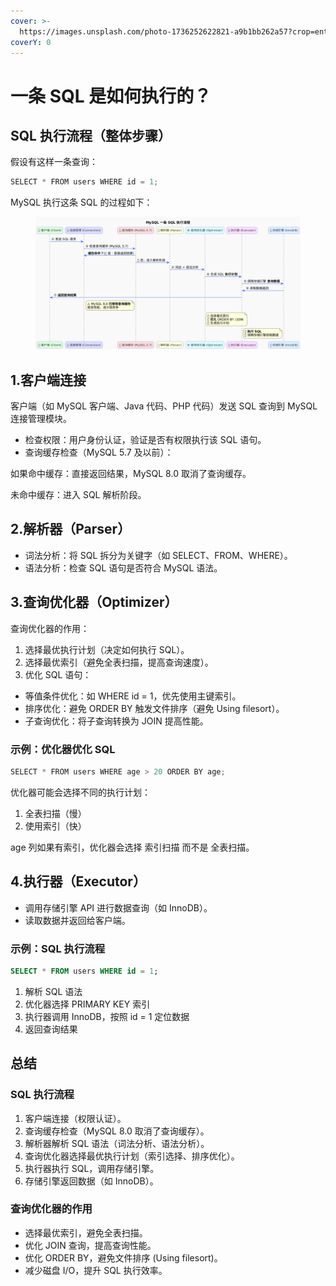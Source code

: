 ```yaml
---
cover: >-
  https://images.unsplash.com/photo-1736252622821-a9b1bb262a57?crop=entropy&cs=srgb&fm=jpg&ixid=M3wxOTcwMjR8MHwxfHJhbmRvbXx8fHx8fHx8fDE3MzkwOTkzNzJ8&ixlib=rb-4.0.3&q=85
coverY: 0
---
```


# 一条 SQL 是如何执行的？

## SQL 执行流程（整体步骤）

假设有这样一条查询：

```java
SELECT * FROM users WHERE id = 1;
```

MySQL 执行这条 SQL 的过程如下：

<figure><img src="../../.gitbook/assets/image.png" alt=""><figcaption></figcaption></figure>

## 1.客户端连接

客户端（如 MySQL 客户端、Java 代码、PHP 代码）发送 SQL 查询到 MySQL 连接管理模块。

* 检查权限：用户身份认证，验证是否有权限执行该 SQL 语句。
* 查询缓存检查（MySQL 5.7 及以前）：

如果命中缓存：直接返回结果，MySQL 8.0 取消了查询缓存。

未命中缓存：进入 SQL 解析阶段。

## 2.解析器（Parser）

* 词法分析：将 SQL 拆分为关键字（如 SELECT、FROM、WHERE）。
* 语法分析：检查 SQL 语句是否符合 MySQL 语法。

## 3.查询优化器（Optimizer）

查询优化器的作用：

1. 选择最优执行计划（决定如何执行 SQL）。
2. 选择最优索引（避免全表扫描，提高查询速度）。
3. 优化 SQL 语句：

* 等值条件优化：如 WHERE id = 1，优先使用主键索引。
* 排序优化：避免 ORDER BY 触发文件排序（避免 Using filesort）。
* 子查询优化：将子查询转换为 JOIN 提高性能。

### 示例：优化器优化 SQL

```java
SELECT * FROM users WHERE age > 20 ORDER BY age;
```

优化器可能会选择不同的执行计划：

1. 全表扫描（慢）
2. 使用索引（快）

age 列如果有索引，优化器会选择 索引扫描 而不是 全表扫描。

## 4.执行器（Executor）

* 调用存储引擎 API 进行数据查询（如 InnoDB）。
* 读取数据并返回给客户端。

### 示例：SQL 执行流程

```sql
SELECT * FROM users WHERE id = 1;
```

1. 解析 SQL 语法
2. 优化器选择 PRIMARY KEY 索引
3. 执行器调用 InnoDB，按照 id = 1 定位数据
4. 返回查询结果

## 总结

### SQL 执行流程

1. 客户端连接（权限认证）。
2. 查询缓存检查（MySQL 8.0 取消了查询缓存）。
3. 解析器解析 SQL 语法（词法分析、语法分析）。
4. 查询优化器选择最优执行计划（索引选择、排序优化）。
5. 执行器执行 SQL，调用存储引擎。
6. 存储引擎返回数据（如 InnoDB）。

### 查询优化器的作用

* 选择最优索引，避免全表扫描。
* 优化 JOIN 查询，提高查询性能。
* 优化 ORDER BY，避免文件排序 (Using filesort)。
* 减少磁盘 I/O，提升 SQL 执行效率。







